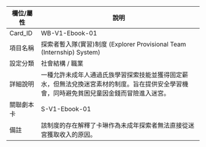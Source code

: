 | 欄位/屬性 | 說明 |
|---|---|
| Card_ID | WB-V1-Ebook-01 |
| 項目名稱 | 探索者暫入隊(實習)制度 (Explorer Provisional Team (Internship) System) |
| 設定分類 | 社會結構 / 職業 |
| 詳細說明 | 一種允許未成年人通過氏族學習探索技能並獲得固定薪水，但無法兌換迷宮素材的制度。旨在提供安全學習機會，同時避免貧困兒童因金錢而冒險進入迷宮。 |
| 關聯劇本卡 | S-V1-Ebook-01 |
| 備註 | 該制度的存在解釋了卡琳作為未成年探索者無法直接從迷宮獲取收入的原因。 |
